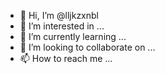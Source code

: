 - 👋 Hi, I’m @lljkzxnbl
- 👀 I’m interested in ...
- 🌱 I’m currently learning ...
- 💞️ I’m looking to collaborate on ...
- 📫 How to reach me ...

<!---
lljkzxnbl/lljkzxnbl is a ✨ special ✨ repository because its `README.md` (this file) appears on your GitHub profile.
You can click the Preview link to take a look at your changes.
--->

